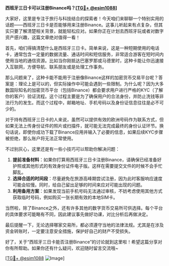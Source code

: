 **西班牙三日卡可以注册Binance吗？[[TG💪+ @esim1088](https://t.me/s/esim1088)]**

大家好，这里是专注于旅行与科技结合的探索者！今天咱们来聊聊一个特别实用的话题——西班牙三日卡是否能够用来注册Binance。这事儿听起来有点复杂，但其实只要了解清楚相关背景，就能轻松应对。如果你正在计划去西班牙玩或者对数字资产感兴趣，这篇文章绝对值得一看！

首先，咱们得搞清楚什么是西班牙三日卡。简单来说，这是一种短期使用的电话卡，通常包含一定量的数据流量、通话时间和短信服务，非常适合游客在短时间内使用当地的通信资源。比如当你刚抵达巴塞罗那或马德里时，这种卡能让你迅速接入互联网，方便导航、联系朋友或是处理工作事务。

那么问题来了，这种卡能不能用于注册像Binance这样的加密货币交易平台呢？答案是：理论上是可以的，但实际操作中可能会遇到一些限制。为什么呢？因为大多数国际知名的加密货币平台（包括Binance）都会要求用户进行严格的KYC（了解你的客户）验证流程。这个过程主要是为了确保用户的合法身份，并防止洗钱等非法行为的发生。而这个过程中，邮箱地址、手机号码以及身份证信息往往是必不可少的。

对于持有西班牙三日卡的人来说，虽然可以提供有效的欧洲号码作为联系方式，但如果无法上传身份证件的照片或扫描件，就可能无法完成最终的身份认证环节。换句话说，即使你成功下载了Binance应用并输入了必要的信息，如果后续KYC步骤被拒绝，那么账户将无法正常使用。

不过别灰心，这里还是有一些小技巧可以帮助你解决问题：

1. **提前准备材料**：如果你打算用西班牙三日卡注册Binance，请确保已经准备好护照或其他形式的有效身份证件电子版。这样在需要提交文件的时候不会手忙脚乱。
2. **选择合适的时间段**：尽量避免在旅游高峰期尝试注册，因为此时客服响应速度可能会较慢。同时，给自己留出足够的时间来应对可能出现的问题。
3. **利用备用方案**：如果发现当前手机号码无法通过审核，不妨考虑使用其他方式获取临时号码，例如购买一张长期有效的本地SIM卡。

当然啦，除了Binance之外，还有许多其他的数字货币交易所可供选择。每个平台的具体要求可能略有不同，因此建议事先做好功课，对比分析后再做决定。

最后提醒一下，无论选择哪家交易所，都必须遵守当地的法律法规。尤其是在涉及资金转账时，一定要注意安全措施，保护好自己的财产不受损失。

好了，关于“西班牙三日卡能否注册Binance”的讨论就到这里啦！希望这篇分享对你有所帮助。如果你还有什么疑问，欢迎随时留言交流哦~

[[TG💪+ @esim1088](https://t.me/s/esim1088) ![Image](https://i.postimg.cc/4NQfJmqS/Snipaste-2025-05-13-00-14-12.png)]